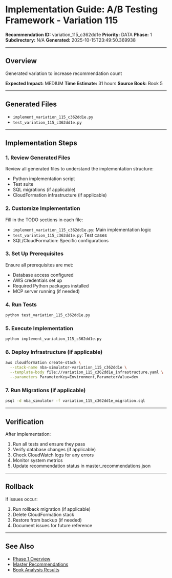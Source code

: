 # Implementation Guide: A/B Testing Framework - Variation 115

**Recommendation ID:** variation_115_c362dd1e
**Priority:** DATA
**Phase:** 1
**Subdirectory:** N/A
**Generated:** 2025-10-15T23:49:50.369938

---

## Overview

Generated variation to increase recommendation count

**Expected Impact:** MEDIUM
**Time Estimate:** 31 hours
**Source Book:** Book 5

---

## Generated Files

- `implement_variation_115_c362dd1e.py`
- `test_variation_115_c362dd1e.py`

---

## Implementation Steps

### 1. Review Generated Files

Review all generated files to understand the implementation structure:
- Python implementation script
- Test suite
- SQL migrations (if applicable)
- CloudFormation infrastructure (if applicable)

### 2. Customize Implementation

Fill in the TODO sections in each file:
- `implement_variation_115_c362dd1e.py`: Main implementation logic
- `test_variation_115_c362dd1e.py`: Test cases
- SQL/CloudFormation: Specific configurations

### 3. Set Up Prerequisites

Ensure all prerequisites are met:
- Database access configured
- AWS credentials set up
- Required Python packages installed
- MCP server running (if needed)

### 4. Run Tests

```bash
python test_variation_115_c362dd1e.py
```

### 5. Execute Implementation

```bash
python implement_variation_115_c362dd1e.py
```

### 6. Deploy Infrastructure (if applicable)

```bash
aws cloudformation create-stack \
  --stack-name nba-simulator-variation_115_c362dd1e \
  --template-body file://variation_115_c362dd1e_infrastructure.yaml \
  --parameters ParameterKey=Environment,ParameterValue=dev
```

### 7. Run Migrations (if applicable)

```bash
psql -d nba_simulator -f variation_115_c362dd1e_migration.sql
```

---

## Verification

After implementation:
1. Run all tests and ensure they pass
2. Verify database changes (if applicable)
3. Check CloudWatch logs for any errors
4. Monitor system metrics
5. Update recommendation status in master_recommendations.json

---

## Rollback

If issues occur:
1. Run rollback migration (if applicable)
2. Delete CloudFormation stack
3. Restore from backup (if needed)
4. Document issues for future reference

---

## See Also

- [Phase 1 Overview](/Users/ryanranft/nba-simulator-aws/docs/phases/phase_1/)
- [Master Recommendations](/Users/ryanranft/nba-mcp-synthesis/analysis_results/master_recommendations.json)
- [Book Analysis Results](/Users/ryanranft/nba-mcp-synthesis/analysis_results/)
